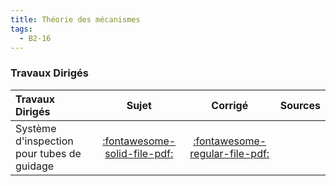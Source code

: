 ```yaml
---
title: Théorie des mécanismes 
tags:
  - B2-16
---
```




### Travaux Dirigés 
 
| Travaux Dirigés | Sujet | Corrigé | Sources  | 
| :-------------- | :---: | :-----: | :------: | 
| Système d'inspection pour tubes de guidage | [:fontawesome-solid-file-pdf:](http://xpessoles-cpge.fr/pdf/Cy_06_02_TD_05_Eclipse_Sujet.pdf) | [:fontawesome-regular-file-pdf:](http://xpessoles-cpge.fr/pdf/Cy_06_02_TD_05_Eclipse_Corrige.pdf) | 




